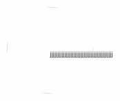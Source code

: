 <!doctype html>
<html>
<head>
<meta charset="utf-8">
<title>旋转</title>
<style>
* {margin:0; padding:0; border:0;}
div {width:200px; height:200px; margin-left:100px; margin-top:-100px;}
img {width:200px; height:200px; border-radius:100px; animation:myfirst 5s linear infinite; -webkit-animation:myfirst 5s linear infinite; animation-play-state:running; -webkit-animation-play-state:running;}
img:hover {animation-play-state:paused; -webkit-animation-play-state:paused;}

@keyframes myfirst {0% {transform:rotate(0deg);} 100% {transform:rotate(360deg);}}
@-webkit-keyframes myfirst {0% {transform:rotate(0deg);} 100% {transform:rotate(360deg);}}
</style>
</head>

<body>
<p style="margin-top:100px"></p>
<div><img src="163146_vN8g_574908.jpg"/><div>
  jjjjjjjjjjjjjjjjjjjjjjjjjjjjjjjjjjjjjjjjjjj
</body>
</html>
